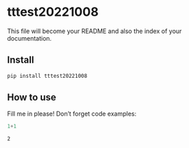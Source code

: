 tttest20221008
================

<!-- WARNING: THIS FILE WAS AUTOGENERATED! DO NOT EDIT! -->

This file will become your README and also the index of your
documentation.

## Install

``` sh
pip install tttest20221008
```

## How to use

Fill me in please! Don’t forget code examples:

``` python
1+1
```

    2

